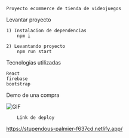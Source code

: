     Proyecto ecommerce de tienda de videojuegos


Levantar proyecto
    
    1) Instalacion de dependencias
        npm i

    2) Levantando proyecto 
        npm run start

Tecnologias utilizadas

    React
    firebase
    bootstrap
    
Demo de una compra

![GIF](https://user-images.githubusercontent.com/54158552/193196491-c16c1576-a259-4b3b-81ca-00e84bdd774d.gif)

        Link de deploy
https://stupendous-palmier-f637cd.netlify.app/